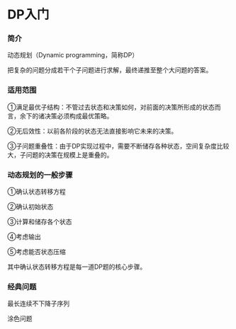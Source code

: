 # DP入门

### 简介

动态规划（Dynamic programming，简称DP）

把复杂的问题分成若干个子问题进行求解，最终递推至整个大问题的答案。



### 适用范围

①满足最优子结构：不管过去状态和决策如何，对前面的决策所形成的状态而言，余下的诸决策必须构成最优策略。

②无后效性：以前各阶段的状态无法直接影响它未来的决策。

③子问题重叠性：由于DP实现过程中，需要不断储存各种状态，空间复杂度比较大，子问题的决策在规模上是重叠的。



### 动态规划的一般步骤

①确认状态转移方程

②确认初始状态

③计算和储存各个状态

④考虑输出

⑤考虑能否状态压缩

其中确认状态转移方程是每一道DP题的核心步骤。



### 经典问题

最长连续不下降子序列

涂色问题

